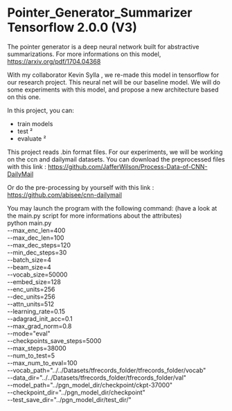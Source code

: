 # Pointer_Generator_Summarizer Tensorflow 2.0.0 (V3)


The pointer generator is a deep neural network built for abstractive summarizations. 
For more informations on this model, https://arxiv.org/pdf/1704.04368

With my collaborator Kevin Sylla , we re-made this model in tensorflow for our research project. This neural net will be our baseline model.
We will do some experiments with this model, and propose a new architecture based on this one.

In this project, you can:
- train models
- test ²
- evaluate ²

This project reads .bin format files. For our experiments, we will be working on the ccn and dailymail datasets.
You can download the preprocessed files with this link : 
https://github.com/JafferWilson/Process-Data-of-CNN-DailyMail

Or do the pre-processing by yourself with this link :
https://github.com/abisee/cnn-dailymail


You may launch the program with the following command: (have a look at the main.py script for more informations about the attributes)
<br>
python main.py \
--max_enc_len=400 \
--max_dec_len=100 \
--max_dec_steps=120 \
--min_dec_steps=30 \
--batch_size=4 \
--beam_size=4 \
--vocab_size=50000 \
--embed_size=128 \
--enc_units=256 \
--dec_units=256 \
--attn_units=512 \
--learning_rate=0.15 \
--adagrad_init_acc=0.1 \
--max_grad_norm=0.8 \
--mode="eval" \
--checkpoints_save_steps=5000 \
--max_steps=38000 \
--num_to_test=5 \
--max_num_to_eval=100 \
--vocab_path="../../Datasets/tfrecords_folder/tfrecords_folder/vocab" \
--data_dir="../../Datasets/tfrecords_folder/tfrecords_folder/val" \
--model_path="../pgn_model_dir/checkpoint/ckpt-37000" \
--checkpoint_dir="../pgn_model_dir/checkpoint" \
--test_save_dir="../pgn_model_dir/test_dir/" 
